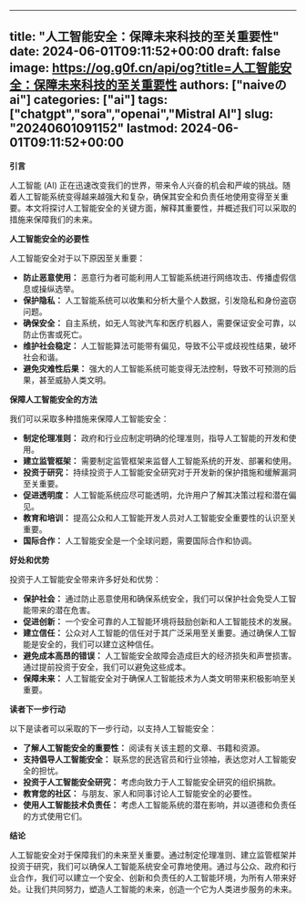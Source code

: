 
---
title: "人工智能安全：保障未来科技的至关重要性"
date: 2024-06-01T09:11:52+00:00
draft: false
image: https://og.g0f.cn/api/og?title=人工智能安全：保障未来科技的至关重要性
authors: ["naiveのai"]
categories: ["ai"]
tags: ["chatgpt","sora","openai","Mistral AI"]
slug: "20240601091152"
lastmod: 2024-06-01T09:11:52+00:00
---
**引言**

人工智能 (AI) 正在迅速改变我们的世界，带来令人兴奋的机会和严峻的挑战。随着人工智能系统变得越来越强大和复杂，确保其安全和负责任地使用变得至关重要。本文将探讨人工智能安全的关键方面，解释其重要性，并概述我们可以采取的措施来保障我们的未来。

**人工智能安全的必要性**

人工智能安全对于以下原因至关重要：

- **防止恶意使用：** 恶意行为者可能利用人工智能系统进行网络攻击、传播虚假信息或操纵选举。
- **保护隐私：** 人工智能系统可以收集和分析大量个人数据，引发隐私和身份盗窃问题。
- **确保安全：** 自主系统，如无人驾驶汽车和医疗机器人，需要保证安全可靠，以防止伤害或死亡。
- **维护社会稳定：** 人工智能算法可能带有偏见，导致不公平或歧视性结果，破坏社会和谐。
- **避免灾难性后果：** 强大的人工智能系统可能变得无法控制，导致不可预测的后果，甚至威胁人类文明。

**保障人工智能安全的方法**

我们可以采取多种措施来保障人工智能安全：

- **制定伦理准则：** 政府和行业应制定明确的伦理准则，指导人工智能的开发和使用。
- **建立监管框架：** 需要制定监管框架来监督人工智能系统的开发、部署和使用。
- **投资于研究：** 持续投资于人工智能安全研究对于开发新的保护措施和缓解漏洞至关重要。
- **促进透明度：** 人工智能系统应尽可能透明，允许用户了解其决策过程和潜在偏见。
- **教育和培训：** 提高公众和人工智能开发人员对人工智能安全重要性的认识至关重要。
- **国际合作：** 人工智能安全是一个全球问题，需要国际合作和协调。

**好处和优势**

投资于人工智能安全带来许多好处和优势：

- **保护社会：** 通过防止恶意使用和确保系统安全，我们可以保护社会免受人工智能带来的潜在危害。
- **促进创新：** 一个安全可靠的人工智能环境将鼓励创新和人工智能技术的发展。
- **建立信任：** 公众对人工智能的信任对于其广泛采用至关重要。通过确保人工智能是安全的，我们可以建立这种信任。
- **避免成本高昂的错误：** 人工智能安全故障会造成巨大的经济损失和声誉损害。通过提前投资于安全，我们可以避免这些成本。
- **保障未来：** 人工智能安全对于确保人工智能技术为人类文明带来积极影响至关重要。

**读者下一步行动**

以下是读者可以采取的下一步行动，以支持人工智能安全：

- **了解人工智能安全的重要性：** 阅读有关该主题的文章、书籍和资源。
- **支持倡导人工智能安全：** 联系您的民选官员和行业领袖，表达您对人工智能安全的担忧。
- **投资于人工智能安全研究：** 考虑向致力于人工智能安全研究的组织捐款。
- **教育您的社区：** 与朋友、家人和同事讨论人工智能安全的必要性。
- **使用人工智能技术负责任：** 考虑人工智能系统的潜在影响，并以道德和负责任的方式使用它们。

**结论**

人工智能安全对于保障我们的未来至关重要。通过制定伦理准则、建立监管框架并投资于研究，我们可以确保人工智能系统安全可靠地使用。通过与公众、政府和行业合作，我们可以建立一个安全、创新和负责任的人工智能环境，为所有人带来好处。让我们共同努力，塑造人工智能的未来，创造一个它为人类进步服务的未来。